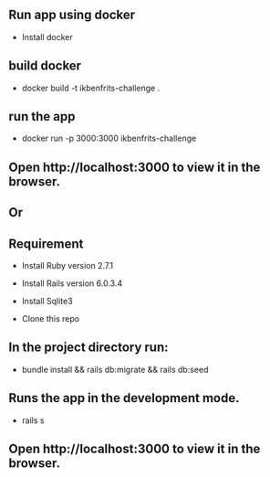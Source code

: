 ## Run app using docker
* Install docker

## build docker
* docker build -t ikbenfrits-challenge .

## run the app
* docker run -p 3000:3000 ikbenfrits-challenge

## Open http://localhost:3000 to view it in the browser.

## Or 
## Requirement
* Install Ruby version 2.7.1

* Install Rails version 6.0.3.4

* Install Sqlite3

* Clone this repo

## In the project directory run:
* bundle install && rails db:migrate && rails db:seed

## Runs the app in the development mode.
* rails s

## Open http://localhost:3000 to view it in the browser.
